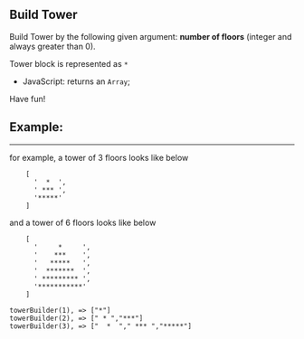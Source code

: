 Build Tower
-----------

Build Tower by the following given argument:
**number of floors** (integer and always greater than 0).

Tower block is represented as `*`

*   JavaScript: returns an `Array`;

Have fun!


Example:
-----

* * *

for example, a tower of 3 floors looks like below
```
    [
      '  *  ',
      ' *** ',
      '*****'
    ]
```

and a tower of 6 floors looks like below
```
    [
      '     *     ',
      '    ***    ',
      '   *****   ',
      '  *******  ',
      ' ********* ',
      '***********'
    ]
```


```
towerBuilder(1), => ["*"]
towerBuilder(2), => [" * ","***"]
towerBuilder(3), => ["  *  "," *** ","*****"]
```

